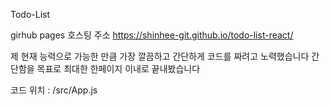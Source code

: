 Todo-List

girhub pages 호스팅 주소
https://shinhee-git.github.io/todo-list-react/

제 현재 능력으로 가능한 만큼 가장 깔끔하고 간단하게 코드를 짜려고 노력했습니다
간단함을 목표로 최대한 한페이지 이내로 끝내봤습니다

코드 위치 : /src/App.js
